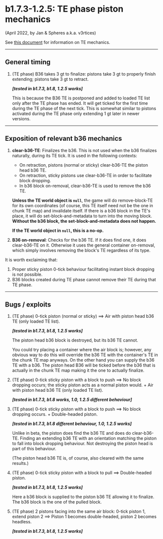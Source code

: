 # b1.7.3-1.2.5: TE phase piston mechanics

(April 2022, by Jan & Spheres a.k.a. v3rtices)

See [this document](https://hackmd.io/@pa-2w-2MT5iGybHuegbruw/BkaSMRHV9) for information on TE mechanics.

---

## General timing

1. (TE phase) B36 takes 3 gt to finalize: pistons take 3 gt to properly finish extending; pistons take 3 gt to retract.

    ___\[tested in b1.7.3, b1.8, 1.2.5 works\]___

    This is because the B36 TE is postponed and added to loaded TE list only after the TE phase has ended. It will get ticked for the first time during the TE phase of the next tick. This is somewhat similar to pistons activated during the TE phase only extending 1 gt later in newer versions.

---

## Exposition of relevant b36 mechanics

1. __clear-b36-TE__: Finalizes the b36. This is not used when the b36 finalizes naturally, during its TE tick. It is used in the following contexts:

    - On retraction, pistons (normal or sticky) clear-b36-TE the piston head b36 TE.
    - On retraction, sticky pistons use clear-b36-TE in order to facilitate block dropping.
    - In b36 block on-removal, clear-b36-TE is used to remove the b36 TE.

    __Unless the TE world object is `null`__, the game will do remove-block-TE for its own coordinates (of course, this TE itself need not be the one in chunk TE map) and invalidate itself. If there is a b36 block in the TE's place, it will do set-block-and-metadata to turn into the moving block. __Without the b36 block, the set-block-and-metadata does not happen.__
    
    __If the TE world object in `null`, this is a no-op.__

2. __B36 on-removal__: Checks for the b36 TE. If it does find one, it does clear-b36-TE on it. Otherwise it uses the general container on-removal, which simply involves removing the block's TE regardless of its type.

It is worth exclaiming that:

1. Proper sticky piston 0-tick behaviour facilitating instant block dropping is not possible.
2. B36 blocks created during TE phase cannot remove their TE during that TE phase.

---

## Bugs / exploits

1. (TE phase) 0-tick piston (normal or sticky)
    &xrArr; Air with piston head b36 TE (only loaded TE list).
    
    ___\[tested in b1.7.3, b1.8, 1.2.5 works\]___
    
    The piston head b36 block is destroyed, but its b36 TE cannot.

    You could try placing a container where the air block is; however, any obvious way to do this will override the b36 TE with the container's TE in the chunk TE map anyways. On the other hand you can supply the b36 TE with a b36. The piston head B36 will be ticked before the b36 that is actually in the chunk TE map making it the one to actually finalize.

2. (TE phase) 0-tick sticky piston with a block to push
    &xrArr; No block dropping occurs; the sticky piston acts as a normal piston would. + Air with piston head b36 TE (only loaded TE list).

    ___\[tested in b1.7.3, b1.8 works, 1.0, 1.2.5 different behaviour\]___

3. (TE phase) 0-tick sticky piston with a block to push
    &xrArr; No block dropping occurs. + Double-headed piston.

    ___\[tested in b1.7.3, b1.8 different behaviour, 1.0, 1.2.5 works\]___

    Unlike in beta, the piston does find the b36 TE and does do clear-b36-TE. Finding an extending b36 TE with an orientation matching the piston to fall into block dropping behaviour. Not destroying the piston head is part of this behaviour.
    
    (The piston head b36 TE is, of course, also cleared with the same results.)

4. (TE phase) 0-tick sticky piston with a block to pull
    &xrArr; Double-headed piston.

    ___\[tested in b1.7.3, b1.8, 1.2.5 works\]___

    Here a b36 block is supplied to the piston b36 TE allowing it to finalize. The b36 block is the one of the pulled block.

5. (TE phase) 2 pistons facing into the same air block: 0-tick piston 1, extend piston 2
    &xrArr; Piston 1 becomes double-headed, piston 2 becomes headless.
    
    ___\[tested in b1.7.3, b1.8, 1.2.5 works\]___
